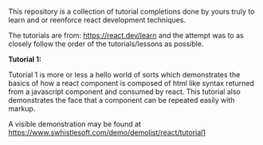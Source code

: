 This repository is a collection of tutorial completions done by yours truly to learn and or reenforce react development techniques.

The tutorials are from: https://react.dev/learn and the attempt was to as closely follow the order of the tutorials/lessons as possible.

<b>Tutorial 1:</b>
<p>Tutorial 1 is more or less a hello world of sorts which demonstrates the basics of how a react component is composed of html like syntax returned from a javascript component and consumed by react. This tutorial also demonstrates the face that a component can be repeated easily with markup.

A visible demonstration may be found at https://www.swhistlesoft.com/demo/demolist/react/tutorial1
</p>
